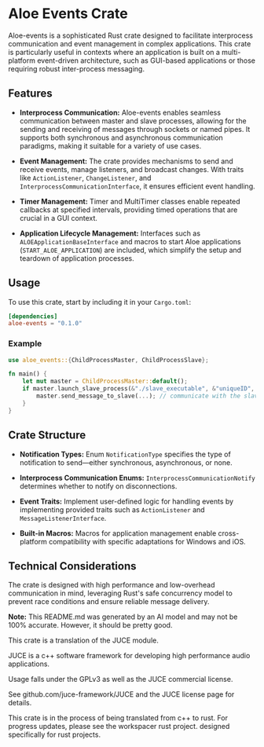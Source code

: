 # Aloe Events Crate

Aloe-events is a sophisticated Rust crate designed to facilitate interprocess communication and event management in complex applications. This crate is particularly useful in contexts where an application is built on a multi-platform event-driven architecture, such as GUI-based applications or those requiring robust inter-process messaging.

## Features

- **Interprocess Communication:** Aloe-events enables seamless communication between master and slave processes, allowing for the sending and receiving of messages through sockets or named pipes. It supports both synchronous and asynchronous communication paradigms, making it suitable for a variety of use cases.

- **Event Management:** The crate provides mechanisms to send and receive events, manage listeners, and broadcast changes. With traits like `ActionListener`, `ChangeListener`, and `InterprocessCommunicationInterface`, it ensures efficient event handling.

- **Timer Management:** Timer and MultiTimer classes enable repeated callbacks at specified intervals, providing timed operations that are crucial in a GUI context.

- **Application Lifecycle Management:** Interfaces such as `ALOEApplicationBaseInterface` and macros to start Aloe applications (`START_ALOE_APPLICATION`) are included, which simplify the setup and teardown of application processes.

## Usage

To use this crate, start by including it in your `Cargo.toml`:

```toml
[dependencies]
aloe-events = "0.1.0"
```

### Example

```rust
use aloe_events::{ChildProcessMaster, ChildProcessSlave};

fn main() {
    let mut master = ChildProcessMaster::default();
    if master.launch_slave_process(&"./slave_executable", &"uniqueID", None, None) {
        master.send_message_to_slave(...); // communicate with the slave
    }
}
```

## Crate Structure

- **Notification Types:** Enum `NotificationType` specifies the type of notification to send—either synchronous, asynchronous, or none.

- **Interprocess Communication Enums:** `InterprocessCommunicationNotify` determines whether to notify on disconnections.

- **Event Traits:** Implement user-defined logic for handling events by implementing provided traits such as `ActionListener` and `MessageListenerInterface`.

- **Built-in Macros:** Macros for application management enable cross-platform compatibility with specific adaptations for Windows and iOS.

## Technical Considerations

The crate is designed with high performance and low-overhead communication in mind, leveraging Rust's safe concurrency model to prevent race conditions and ensure reliable message delivery.

**Note:** This README.md was generated by an AI model and may not be 100% accurate. However, it should be pretty good.


This crate is a translation of the JUCE module.

JUCE is a c++ software framework for developing high performance audio applications.

Usage falls under the GPLv3 as well as the JUCE commercial license.

See github.com/juce-framework/JUCE and the JUCE license page for details.

This crate is in the process of being translated from c++ to rust. For progress updates, please see the workspacer rust project. designed specifically for rust projects.

